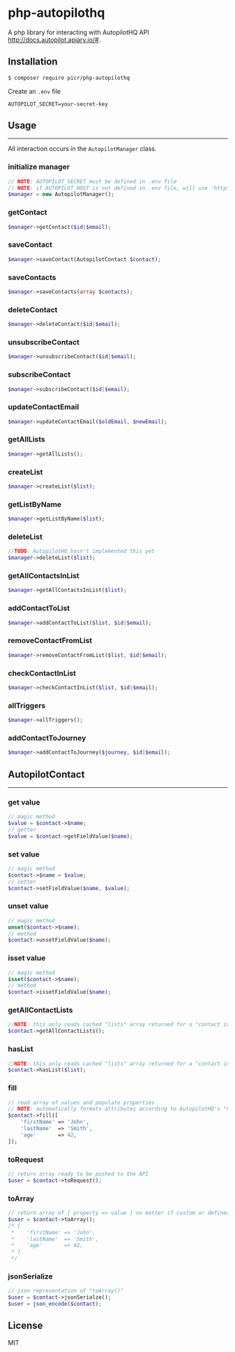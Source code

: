 # php-autopilothq

A php library for interacting with AutopilotHQ API http://docs.autopilot.apiary.io/#.

## Installation

```sh
$ composer require picr/php-autopilothq
```

Create an `.env` file
```env
AUTOPILOT_SECRET=your-secret-key
```

## Usage
---
All interaction occurs in the `AutopilotManager` class.

### initialize manager
```php
// NOTE: AUTOPILOT_SECRET must be defined in .env file
// NOTE: if AUTOPILOT_HOST is not defined in .env file, will use 'https://api2.autopilothq.com/v1/'
$manager = new AutopilotManager();
```

### getContact
```php
$manager->getContact($id|$email);
```

### saveContact
```php
$manager->saveContact(AutopilotContact $contact);
```

### saveContacts
```php
$manager->saveContacts(array $contacts);
```

### deleteContact
```php
$manager->deleteContact($id|$email);
```

### unsubscribeContact
```php
$manager->unsubscribeContact($id|$email);
```

### subscribeContact
```php
$manager->subscribeContact($id|$email);
```

### updateContactEmail
```php
$manager->updateContactEmail($oldEmail, $newEmail);
```

### getAllLists
```php
$manager->getAllLists();
```

### createList
```php
$manager->createList($list);
```

### getListByName
```php
$manager->getListByName($list);
```

### deleteList
```php
//TODO: AutopilotHQ hasn't implemented this yet
$manager->deleteList($list);
```

### getAllContactsInList
```php
$manager->getAllContactsInList($list);
```

### addContactToList
```php
$manager->addContactToList($list, $id|$email);
```

### removeContactFromList
```php
$manager->removeContactFromList($list, $id|$email);
```

### checkContactInList
```php
$manager->checkContactInList($list, $id|$email);
```

### allTriggers
```php
$manager->allTriggers();
```

### addContactToJourney
```php
$manager->addContactToJourney($journey, $id|$email);
```

## AutopilotContact
---
### get value
```php
// magic method
$value = $contact->$name;
// getter
$value = $contact->getFieldValue($name);
```

### set value
```php
// magic method
$contact->$name = $value;
// setter
$contact->setFieldValue($name, $value);
```

### unset value
```php
// magic method
unset($contact->$name);
// method
$contact->unsetFieldValue($name);
```

### isset value
```php
// magic method
isset($contact->$name);
// method
$contact->issetFieldValue($name);
```

### getAllContactLists
```php
//NOTE: this only reads cached "lists" array returned for a "contact info" request
$contact->getAllContactLists();
```

### hasList
```php
//NOTE: this only reads cached "lists" array returned for a "contact info" request
$contact->hasList($list);
```

### fill
```php
// read array of values and populate properties
// NOTE: automatically formats attributes according to AutopilotHQ's "naming convention" (doesn't really exist)
$contact->fill([
    'firstName' => 'John',
    'lastName'  => 'Smith',
    'age'       => 42,
]);
```

### toRequest
```php
// return array ready to be pushed to the API
$user = $contact->toRequest();
```

### toArray
```php
// return array of [ property => value ] no matter if custom or defined field
$user = $contact->toArray();
/* [
 *    'firstName' => 'John',
 *    'lastName'  => 'Smith',
 *    'age'       => 42,
 * ]
 */
```

### jsonSerialize
```php
// json representation of "toArray()"
$user = $contact->jsonSerialze();
$user = json_encode($contact);
```

License
---

MIT
